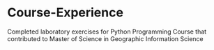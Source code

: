 # Course-Experience
Completed laboratory exercises for Python Programming Course that contributed to Master of Science in Geographic Information Science
